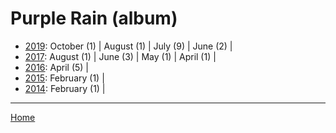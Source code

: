 # Purple Rain (album)

  * [2019](./purple-rain-album-2019.md): 
      October (1) | 
      August (1) | 
      July (9) | 
      June (2) | 
  * [2017](./purple-rain-album-2017.md): 
      August (1) | 
      June (3) | 
      May (1) | 
      April (1) | 
  * [2016](./purple-rain-album-2016.md): 
      April (5) | 
  * [2015](./purple-rain-album-2015.md): 
      February (1) | 
  * [2014](./purple-rain-album-2014.md): 
      February (1) | 

----

[Home](../)
